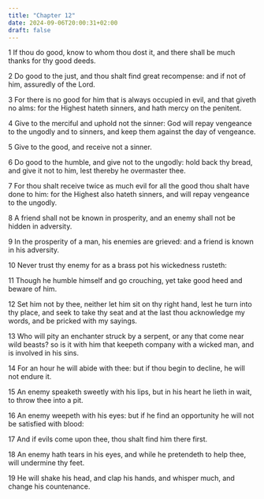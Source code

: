 ```yaml
---
title: "Chapter 12"
date: 2024-09-06T20:00:31+02:00
draft: false
---
```



1 If thou do good, know to whom thou dost it, and there shall be much thanks for thy good deeds.

2 Do good to the just, and thou shalt find great recompense: and if not of him, assuredly of the Lord.

3 For there is no good for him that is always occupied in evil, and that giveth no alms: for the Highest hateth sinners, and hath mercy on the penitent.

4 Give to the merciful and uphold not the sinner: God will repay vengeance to the ungodly and to sinners, and keep them against the day of vengeance.

5 Give to the good, and receive not a sinner.

6 Do good to the humble, and give not to the ungodly: hold back thy bread, and give it not to him, lest thereby he overmaster thee.

7 For thou shalt receive twice as much evil for all the good thou shalt have done to him: for the Highest also hateth sinners, and will repay vengeance to the ungodly.

8 A friend shall not be known in prosperity, and an enemy shall not be hidden in adversity.

9 In the prosperity of a man, his enemies are grieved: and a friend is known in his adversity.

10 Never trust thy enemy for as a brass pot his wickedness rusteth:

11 Though he humble himself and go crouching, yet take good heed and beware of him.

12 Set him not by thee, neither let him sit on thy right hand, lest he turn into thy place, and seek to take thy seat and at the last thou acknowledge my words, and be pricked with my sayings.

13 Who will pity an enchanter struck by a serpent, or any that come near wild beasts? so is it with him that keepeth company with a wicked man, and is involved in his sins.

14 For an hour he will abide with thee: but if thou begin to decline, he will not endure it.

15 An enemy speaketh sweetly with his lips, but in his heart he lieth in wait, to throw thee into a pit.

16 An enemy weepeth with his eyes: but if he find an opportunity he will not be satisfied with blood:

17 And if evils come upon thee, thou shalt find him there first.

18 An enemy hath tears in his eyes, and while he pretendeth to help thee, will undermine thy feet.

19 He will shake his head, and clap his hands, and whisper much, and change his countenance.

